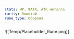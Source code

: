 ```yaml
---
stats: HP, ФАТК, АТК металла
rarity: Золотой
rune_type: Оборона
---
```

![[Temp/Placeholder_Rune.png]]
